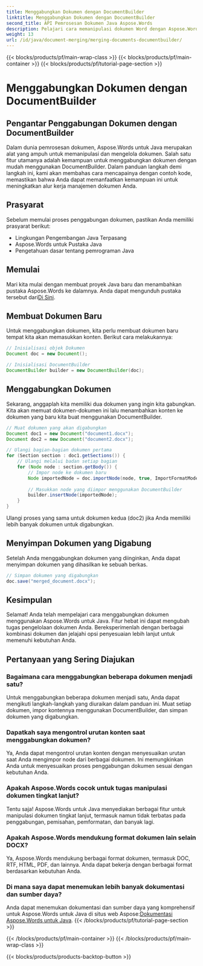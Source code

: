```yaml
---
title: Menggabungkan Dokumen dengan DocumentBuilder
linktitle: Menggabungkan Dokumen dengan DocumentBuilder
second_title: API Pemrosesan Dokumen Java Aspose.Words
description: Pelajari cara memanipulasi dokumen Word dengan Aspose.Words untuk Java. Buat, edit, gabungkan, dan konversi dokumen secara terprogram dalam Java.
weight: 13
url: /id/java/document-merging/merging-documents-documentbuilder/
---
```


{{< blocks/products/pf/main-wrap-class >}}
{{< blocks/products/pf/main-container >}}
{{< blocks/products/pf/tutorial-page-section >}}

# Menggabungkan Dokumen dengan DocumentBuilder


## Pengantar Penggabungan Dokumen dengan DocumentBuilder

Dalam dunia pemrosesan dokumen, Aspose.Words untuk Java merupakan alat yang ampuh untuk memanipulasi dan mengelola dokumen. Salah satu fitur utamanya adalah kemampuan untuk menggabungkan dokumen dengan mudah menggunakan DocumentBuilder. Dalam panduan langkah demi langkah ini, kami akan membahas cara mencapainya dengan contoh kode, memastikan bahwa Anda dapat memanfaatkan kemampuan ini untuk meningkatkan alur kerja manajemen dokumen Anda.

## Prasyarat

Sebelum memulai proses penggabungan dokumen, pastikan Anda memiliki prasyarat berikut:

- Lingkungan Pengembangan Java Terpasang
- Aspose.Words untuk Pustaka Java
- Pengetahuan dasar tentang pemrograman Java

## Memulai

 Mari kita mulai dengan membuat proyek Java baru dan menambahkan pustaka Aspose.Words ke dalamnya. Anda dapat mengunduh pustaka tersebut dari[Di Sini](https://releases.aspose.com/words/java/).

## Membuat Dokumen Baru

Untuk menggabungkan dokumen, kita perlu membuat dokumen baru tempat kita akan memasukkan konten. Berikut cara melakukannya:

```java
// Inisialisasi objek Dokumen
Document doc = new Document();

// Inisialisasi DocumentBuilder
DocumentBuilder builder = new DocumentBuilder(doc);
```

## Menggabungkan Dokumen

Sekarang, anggaplah kita memiliki dua dokumen yang ingin kita gabungkan. Kita akan memuat dokumen-dokumen ini lalu menambahkan konten ke dokumen yang baru kita buat menggunakan DocumentBuilder.

```java
// Muat dokumen yang akan digabungkan
Document doc1 = new Document("document1.docx");
Document doc2 = new Document("document2.docx");

// Ulangi bagian-bagian dokumen pertama
for (Section section : doc1.getSections()) {
    // Ulangi melalui badan setiap bagian
    for (Node node : section.getBody()) {
        // Impor node ke dokumen baru
        Node importedNode = doc.importNode(node, true, ImportFormatMode.KEEP_SOURCE_FORMATTING);
        
        // Masukkan node yang diimpor menggunakan DocumentBuilder
        builder.insertNode(importedNode);
    }
}
```

Ulangi proses yang sama untuk dokumen kedua (doc2) jika Anda memiliki lebih banyak dokumen untuk digabungkan.

## Menyimpan Dokumen yang Digabung

Setelah Anda menggabungkan dokumen yang diinginkan, Anda dapat menyimpan dokumen yang dihasilkan ke sebuah berkas.

```java
// Simpan dokumen yang digabungkan
doc.save("merged_document.docx");
```

## Kesimpulan

Selamat! Anda telah mempelajari cara menggabungkan dokumen menggunakan Aspose.Words untuk Java. Fitur hebat ini dapat mengubah tugas pengelolaan dokumen Anda. Bereksperimenlah dengan berbagai kombinasi dokumen dan jelajahi opsi penyesuaian lebih lanjut untuk memenuhi kebutuhan Anda.

## Pertanyaan yang Sering Diajukan

### Bagaimana cara menggabungkan beberapa dokumen menjadi satu?

Untuk menggabungkan beberapa dokumen menjadi satu, Anda dapat mengikuti langkah-langkah yang diuraikan dalam panduan ini. Muat setiap dokumen, impor kontennya menggunakan DocumentBuilder, dan simpan dokumen yang digabungkan.

### Dapatkah saya mengontrol urutan konten saat menggabungkan dokumen?

Ya, Anda dapat mengontrol urutan konten dengan menyesuaikan urutan saat Anda mengimpor node dari berbagai dokumen. Ini memungkinkan Anda untuk menyesuaikan proses penggabungan dokumen sesuai dengan kebutuhan Anda.

### Apakah Aspose.Words cocok untuk tugas manipulasi dokumen tingkat lanjut?

Tentu saja! Aspose.Words untuk Java menyediakan berbagai fitur untuk manipulasi dokumen tingkat lanjut, termasuk namun tidak terbatas pada penggabungan, pemisahan, pemformatan, dan banyak lagi.

### Apakah Aspose.Words mendukung format dokumen lain selain DOCX?

Ya, Aspose.Words mendukung berbagai format dokumen, termasuk DOC, RTF, HTML, PDF, dan lainnya. Anda dapat bekerja dengan berbagai format berdasarkan kebutuhan Anda.

### Di mana saya dapat menemukan lebih banyak dokumentasi dan sumber daya?

 Anda dapat menemukan dokumentasi dan sumber daya yang komprehensif untuk Aspose.Words untuk Java di situs web Aspose:[Dokumentasi Aspose.Words untuk Java](https://reference.aspose.com/words/java/).
{{< /blocks/products/pf/tutorial-page-section >}}

{{< /blocks/products/pf/main-container >}}
{{< /blocks/products/pf/main-wrap-class >}}

{{< blocks/products/products-backtop-button >}}
